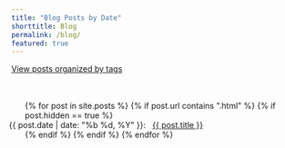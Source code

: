 ```yaml
---
title: "Blog Posts by Date"
shorttitle: Blog
permalink: /blog/
featured: true
---
```


<div>
<a href="/tag/" title="View Posts by Tag">View posts organized by tags</a>
</div>

<br/>
<br/>

<ul>
{% for post in site.posts %}
    {% if post.url contains ".html" %}
        {% if post.hidden == true %}
            <li style="list-style-type: none; margin-left:-2em">
                <span class="date">{{ post.date | date: "%b %d, %Y"  }}: &nbsp; </span>
                <a href="{{ post.url }}">{{ post.title }}</a>
            </li>
        {% endif %}
    {% endif %}
{% endfor %}
</ul>
